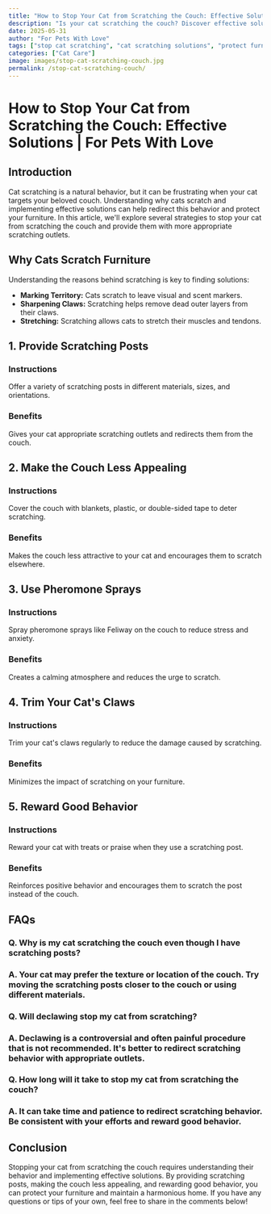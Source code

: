 ```yaml
---
title: "How to Stop Your Cat from Scratching the Couch: Effective Solutions | For Pets With Love"
description: "Is your cat scratching the couch? Discover effective solutions to stop your cat from scratching furniture and protect your home."
date: 2025-05-31
author: "For Pets With Love"
tags: ["stop cat scratching", "cat scratching solutions", "protect furniture from cats"]
categories: ["Cat Care"]
image: images/stop-cat-scratching-couch.jpg
permalink: /stop-cat-scratching-couch/
---
```


# How to Stop Your Cat from Scratching the Couch: Effective Solutions | For Pets With Love

## Introduction

Cat scratching is a natural behavior, but it can be frustrating when your cat targets your beloved couch. Understanding why cats scratch and implementing effective solutions can help redirect this behavior and protect your furniture. In this article, we'll explore several strategies to stop your cat from scratching the couch and provide them with more appropriate scratching outlets.

## Why Cats Scratch Furniture

Understanding the reasons behind scratching is key to finding solutions:

*   **Marking Territory:** Cats scratch to leave visual and scent markers.
*   **Sharpening Claws:** Scratching helps remove dead outer layers from their claws.
*   **Stretching:** Scratching allows cats to stretch their muscles and tendons.

## 1. Provide Scratching Posts

### Instructions

Offer a variety of scratching posts in different materials, sizes, and orientations.

### Benefits

Gives your cat appropriate scratching outlets and redirects them from the couch.

## 2. Make the Couch Less Appealing

### Instructions

Cover the couch with blankets, plastic, or double-sided tape to deter scratching.

### Benefits

Makes the couch less attractive to your cat and encourages them to scratch elsewhere.

## 3. Use Pheromone Sprays

### Instructions

Spray pheromone sprays like Feliway on the couch to reduce stress and anxiety.

### Benefits

Creates a calming atmosphere and reduces the urge to scratch.

## 4. Trim Your Cat's Claws

### Instructions

Trim your cat's claws regularly to reduce the damage caused by scratching.

### Benefits

Minimizes the impact of scratching on your furniture.

## 5. Reward Good Behavior

### Instructions

Reward your cat with treats or praise when they use a scratching post.

### Benefits

Reinforces positive behavior and encourages them to scratch the post instead of the couch.

## FAQs

### Q. Why is my cat scratching the couch even though I have scratching posts?

### A. Your cat may prefer the texture or location of the couch. Try moving the scratching posts closer to the couch or using different materials.

### Q. Will declawing stop my cat from scratching?

### A. Declawing is a controversial and often painful procedure that is not recommended. It's better to redirect scratching behavior with appropriate outlets.

### Q. How long will it take to stop my cat from scratching the couch?

### A. It can take time and patience to redirect scratching behavior. Be consistent with your efforts and reward good behavior.

## Conclusion

Stopping your cat from scratching the couch requires understanding their behavior and implementing effective solutions. By providing scratching posts, making the couch less appealing, and rewarding good behavior, you can protect your furniture and maintain a harmonious home. If you have any questions or tips of your own, feel free to share in the comments below!
